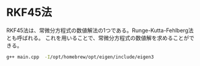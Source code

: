 # RKF45法

RKF45法は、常微分方程式の数値解法の1つである。Runge-Kutta-Fehlberg法とも呼ばれる。
これを用いることで、常微分方程式の数値解を求めることができる。

```bash
g++ main.cpp  -I/opt/homebrew/opt/eigen/include/eigen3
```